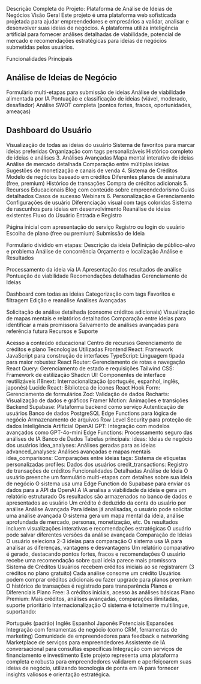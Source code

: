 Descrição Completa do Projeto: Plataforma de Análise de Ideias de Negócios
Visão Geral
Este projeto é uma plataforma web sofisticada projetada para ajudar empreendedores e empresários a validar, analisar e desenvolver suas ideias de negócios. A plataforma utiliza inteligência artificial para fornecer análises detalhadas de viabilidade, potencial de mercado e recomendações estratégicas para ideias de negócios submetidas pelos usuários.

Funcionalidades Principais
## Análise de Ideias de Negócio ##
Formulário multi-etapas para submissão de ideias
Análise de viabilidade alimentada por IA
Pontuação e classificação de ideias (viável, moderado, desafiador)
Análise SWOT completa (pontos fortes, fracos, oportunidades, ameaças)
## Dashboard do Usuário ##
Visualização de todas as ideias do usuário
Sistema de favoritos para marcar ideias preferidas
Organização com tags personalizáveis
Histórico completo de ideias e análises
3. Análises Avançadas
Mapa mental interativo de ideias
Análise de mercado detalhada
Comparação entre múltiplas ideias
Sugestões de monetização e canais de venda
4. Sistema de Créditos
Modelo de negócios baseado em créditos
Diferentes planos de assinatura (free, premium)
Histórico de transações
Compra de créditos adicionais
5. Recursos Educacionais
Blog com conteúdo sobre empreendedorismo
Guias detalhados
Casos de sucesso
Webinars
6. Personalização e Gerenciamento
Configurações de usuário
Diferenciação visual com tags coloridas
Sistema de rascunhos para ideias em desenvolvimento
Reanálise de ideias existentes
Fluxo do Usuário
Entrada e Registro

Página inicial com apresentação do serviço
Registro ou login do usuário
Escolha de plano (free ou premium)
Submissão de Ideia

Formulário dividido em etapas:
Descrição da ideia
Definição de público-alvo e problema
Análise de concorrência
Orçamento e localização
Análise e Resultados

Processamento da ideia via IA
Apresentação dos resultados de análise
Pontuação de viabilidade
Recomendações detalhadas
Gerenciamento de Ideias

Dashboard com todas as ideias
Categorização com tags
Favoritos e filtragem
Edição e reanálise
Análises Avançadas

Solicitação de análise detalhada (consome créditos adicionais)
Visualização de mapas mentais e relatórios detalhados
Comparação entre ideias para identificar a mais promissora
Salvamento de análises avançadas para referência futura
Recursos e Suporte

Acesso a conteúdo educacional
Centro de recursos
Gerenciamento de créditos e plano
Tecnologias Utilizadas
Frontend
React: Framework JavaScript para construção de interfaces
TypeScript: Linguagem tipada para maior robustez
React Router: Gerenciamento de rotas e navegação
React Query: Gerenciamento de estado e requisições
Tailwind CSS: Framework de estilização
Shadcn UI: Componentes de interface reutilizáveis
i18next: Internacionalização (português, espanhol, inglês, japonês)
Lucide React: Biblioteca de ícones
React Hook Form: Gerenciamento de formulários
Zod: Validação de dados
Recharts: Visualização de dados e gráficos
Framer Motion: Animações e transições
Backend
Supabase: Plataforma backend como serviço
Autenticação de usuários
Banco de dados PostgreSQL
Edge Functions para lógica de negócio
Armazenamento de arquivos
Row Level Security para proteção de dados
Inteligência Artificial
OpenAI GPT: Integração com modelos avançados como GPT-4o-mini
Edge Functions: Processamento seguro das análises de IA
Banco de Dados
Tabelas principais:
ideas: Ideias de negócio dos usuários
idea_analyses: Análises geradas para as ideias
advanced_analyses: Análises avançadas e mapas mentais
idea_comparisons: Comparações entre ideias
tags: Sistema de etiquetas personalizadas
profiles: Dados dos usuários
credit_transactions: Registro de transações de créditos
Funcionalidades Detalhadas
Análise de Ideia
O usuário preenche um formulário multi-etapas com detalhes sobre sua ideia de negócio
O sistema usa uma Edge Function do Supabase para enviar os dados para a API da OpenAI
A IA analisa a viabilidade da ideia e gera um relatório estruturado
Os resultados são armazenados no banco de dados e apresentados ao usuário
Um crédito é deduzido da conta do usuário por análise
Análise Avançada
Para ideias já analisadas, o usuário pode solicitar uma análise avançada
O sistema gera um mapa mental da ideia, análise aprofundada de mercado, personas, monetização, etc.
Os resultados incluem visualizações interativas e recomendações estratégicas
O usuário pode salvar diferentes versões da análise avançada
Comparação de Ideias
O usuário seleciona 2-3 ideias para comparação
O sistema usa IA para analisar as diferenças, vantagens e desvantagens
Um relatório comparativo é gerado, destacando pontos fortes, fracos e recomendações
O usuário recebe uma recomendação sobre qual ideia parece mais promissora
Sistema de Créditos
Usuários recebem créditos iniciais ao se registrarem (3 créditos no plano gratuito)
Cada análise consome um crédito
Usuários podem comprar créditos adicionais ou fazer upgrade para planos premium
O histórico de transações é registrado para transparência
Planos e Diferenciais
Plano Free: 3 créditos iniciais, acesso às análises básicas
Plano Premium: Mais créditos, análises avançadas, comparações ilimitadas, suporte prioritário
Internacionalização
O sistema é totalmente multilíngue, suportando:

Português (padrão)
Inglês
Espanhol
Japonês
Potenciais Expansões
Integração com ferramentas de negócio (como CRM, ferramentas de marketing)
Comunidade de empreendedores para feedback e networking
Marketplace de serviços para empreendedores
Assistente de IA conversacional para consultas específicas
Integração com serviços de financiamento e investimento
Este projeto representa uma plataforma completa e robusta para empreendedores validarem e aperfeiçoarem suas ideias de negócio, utilizando tecnologia de ponta em IA para fornecer insights valiosos e orientação estratégica.